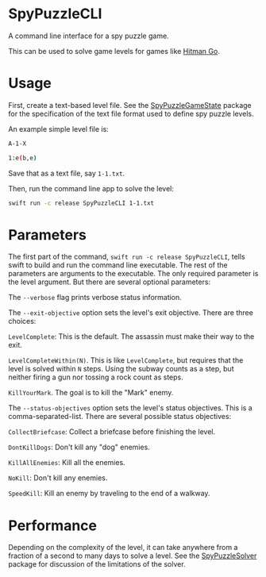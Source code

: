 # SpyPuzzleCLI

A command line interface for a spy puzzle game.

This can be used to solve game levels for games like
[Hitman Go](https://en.wikipedia.org/wiki/Hitman_Go).

# Usage

First, create a text-based level file. See the
[SpyPuzzleGameState](https://github.com/jackpal/SpyPuzzleGameState) package
for the specification of the text file format used to define spy puzzle levels.

An example simple level file is:

```bash
A-1-X

1:e(b,e)
```

Save that as a text file, say `1-1.txt`.

Then, run the command line app to solve the level:

```bash
swift run -c release SpyPuzzleCLI 1-1.txt
```

# Parameters

The first part of the command, `swift run -c release SpyPuzzleCLI`, tells swift to build
and run the command line executable. The rest of the parameters are arguments to the
executable. The only required parameter is the level argument. But there are several
optional parameters:

The `--verbose` flag prints verbose status information.

The `--exit-objective` option sets the level's exit objective. There are three
choices:

`LevelComplete`: This is the default. The assassin must make their way to the exit.

`LevelCompleteWithin(N)`. This is like `LevelComplete`, but requires that the level
is solved within `N` steps. Using the subway counts as a step, but neither firing a gun
nor tossing a rock count as steps.

`KillYourMark`. The goal is to kill the "Mark" enemy.

The `--status-objectives` option sets the level's status objectives. This is a
comma-separated-list. There are several possible status objectives:

`CollectBriefcase`: Collect a briefcase before finishing the level.

`DontKillDogs`: Don't kill any "dog" enemies.

`KillAllEnemies`: Kill all the enemies.

`NoKill`: Don't kill any enemies.

`SpeedKill`: Kill an enemy by traveling to the end of a walkway.

# Performance

Depending on the complexity of the level, it can take anywhere from a fraction of a
second to many days to solve a level. See the
[SpyPuzzleSolver](https://github.com/jackpal/SpyPuzzleGameState) package for discussion
of the limitations of the solver.
